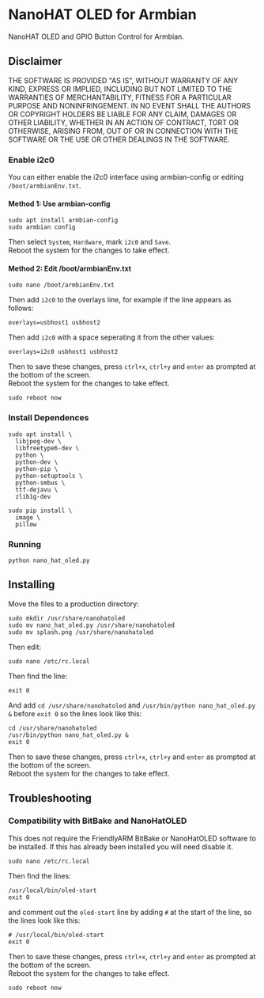 # NanoHAT OLED for Armbian
NanoHAT OLED and GPIO Button Control for Armbian.

## Disclaimer

THE SOFTWARE IS PROVIDED "AS IS", WITHOUT WARRANTY OF ANY KIND, EXPRESS OR
IMPLIED, INCLUDING BUT NOT LIMITED TO THE WARRANTIES OF MERCHANTABILITY,
FITNESS FOR A PARTICULAR PURPOSE AND NONINFRINGEMENT. IN NO EVENT SHALL THE
AUTHORS OR COPYRIGHT HOLDERS BE LIABLE FOR ANY CLAIM, DAMAGES OR OTHER
LIABILITY, WHETHER IN AN ACTION OF CONTRACT, TORT OR OTHERWISE, ARISING FROM,
OUT OF OR IN CONNECTION WITH THE SOFTWARE OR THE USE OR OTHER DEALINGS IN
THE SOFTWARE.

### Enable i2c0
You can either enable the i2c0 interface using armbian-config or editing `/boot/armbianEnv.txt`.

#### Method 1: Use armbian-config
```
sudo apt install armbian-config
sudo armbian config
```
Then select `System`, `Hardware`, mark `i2c0` and `Save`.  
Reboot the system for the changes to take effect.

#### Method 2: Edit /boot/armbianEnv.txt
```
sudo nano /boot/armbianEnv.txt
```
Then add `i2c0` to the overlays line, for example if the line appears as follows:
```
overlays=usbhost1 usbhost2
```
Then add `i2c0` with a space seperating it from the other values:
```
overlays=i2c0 usbhost1 usbhost2
```
Then to save these changes, press `ctrl+x`, `ctrl+y` and `enter` as prompted at the bottom of the screen.   
Reboot the system for the changes to take effect.
```
sudo reboot now
```

### Install Dependences
```
sudo apt install \
  libjpeg-dev \
  libfreetype6-dev \
  python \
  python-dev \
  python-pip \
  python-setuptools \
  python-smbus \
  ttf-dejavu \
  zlib1g-dev

sudo pip install \
  image \
  pillow
```

### Running
```
python nano_hat_oled.py
```

## Installing
Move the files to a production directory:
```
sudo mkdir /usr/share/nanohatoled
sudo mv nano_hat_oled.py /usr/share/nanohatoled
sudo mv splash.png /usr/share/nanohatoled
```
Then edit:
```
sudo nano /etc/rc.local
```
Then find the line:
```
exit 0
```
And add `cd /usr/share/nanohatoled` and `/usr/bin/python nano_hat_oled.py &` before `exit 0` so the lines look like this:
```
cd /usr/share/nanohatoled
/usr/bin/python nano_hat_oled.py &
exit 0
```
Then to save these changes, press `ctrl+x`, `ctrl+y` and `enter` as prompted at the bottom of the screen.   
Reboot the system for the changes to take effect.

## Troubleshooting

### Compatibility with BitBake and NanoHatOLED
This does not require the FriendlyARM BitBake or NanoHatOLED software to be installed. If this has already been installed you will need disable it.

```
sudo nano /etc/rc.local
```
Then find the lines:
```
/usr/local/bin/oled-start
exit 0
```
and comment out the `oled-start` line by adding `#` at the start of the line, so the lines look like this:
```
# /usr/local/bin/oled-start
exit 0
```
Then to save these changes, press `ctrl+x`, `ctrl+y` and `enter` as prompted at the bottom of the screen.   
Reboot the system for the changes to take effect.
```
sudo reboot now
```
